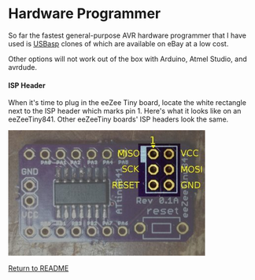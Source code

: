 # Hardware Programmer

So far the fastest general-purpose AVR hardware programmer that I have used is [USBasp](http://www.fischl.de/usbasp/) clones of which are available on eBay at a low cost.

Other options will not work out of the box with Arduino, Atmel Studio, and avrdude.

#### ISP Header

When it's time to plug in the eeZee Tiny board, locate the white rectangle next to the ISP header which marks pin 1. Here's what it looks like on an eeZeeTiny841. Other eeZeeTiny boards' ISP headers look the same.

![AVRISP Header](images/AVRISP6.jpg)

[Return to README](README.md)
